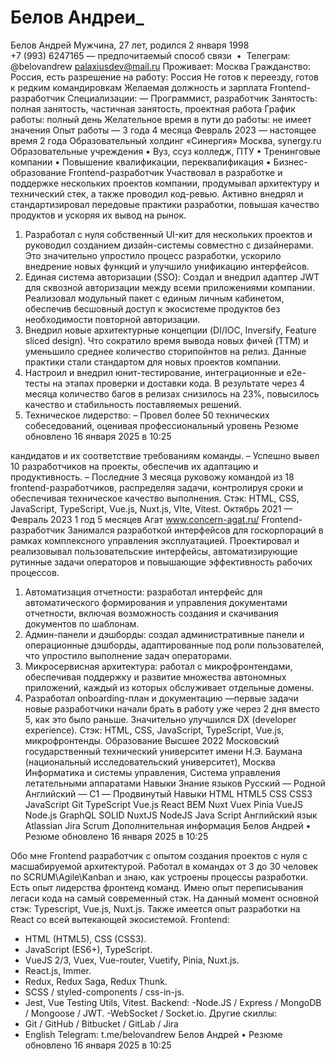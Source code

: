 # Белов Андреи_

Белов Андрей
Мужчина, 27 лет, родился 2 января 1998
+7 (993) 6247165 — предпочитаемый способ связи  •  Телеграм: @belovandrew
palaxiusdev@mail.ru
Проживает: Москва
Гражданство: Россия, есть разрешение на работу: Россия
Не готов к переезду, готов к редким командировкам
Желаемая должность и зарплата
Frontend-разработчик
Специализации:
—  Программист, разработчик
Занятость: полная занятость, частичная занятость, проектная работа
График работы: полный день
Желательное время в пути до работы: не имеет значения
Опыт работы — 3 года 4 месяца
Февраль 2023 —
настоящее время
2 года
Образовательный холдинг «Синергия»
Москва, synergy.ru
Образовательные учреждения
• Вуз, ссуз колледж, ПТУ
• Тренинговые компании
• Повышение квалификации, переквалификация
• Бизнес-образование
Frontend-разработчик
Участвовал в разработке и поддержке нескольких проектов компании, продумывал
архитектуру и технический стек, а также проводил код-ревью. Активно внедрял и
стандартизировал передовые практики разработки, повышая качество продуктов и ускоряя их
вывод на рынок.
1) Разработал с нуля собственный UI-кит для нескольких проектов и руководил созданием
дизайн-системы совместно с дизайнерами. Это значительно упростило процесс разработки,
ускорило внедрение новых функций и улучшило унификацию интерфейсов.
2) Единая система авторизации (SSO):
Создал и внедрил адаптер JWT для сквозной авторизации между всеми приложениями
компании. Реализовал модульный пакет с единым личным кабинетом, обеспечив бесшовный
доступ к экосистеме продуктов без необходимости повторной авторизации.
3) Внедрил новые архитектурные концепции (DI/IOC, Inversify, Feature sliced design). Что
сократило время вывода новых фичей (TTM) и уменьшило среднее количество сторипойнтов
на релиз. Данные практики стали стандартом для новых проектов компании.
4) Настроил и внедрил юнит-тестирование, интеграционные и e2e-тесты на этапах проверки и
доставки кода. В результате через 4 месяца количество багов в релизах снизилось на 23%,
повысилось качество и стабильность поставляемых решений.
5) Техническое лидерство:
– Провел более 50 технических собеседований, оценивая профессиональный уровень
Резюме обновлено 16 января 2025 в 10:25

кандидатов и их соответствие требованиям команды.
– Успешно вывел 10 разработчиков на проекты, обеспечив их адаптацию и продуктивность.
– Последние 3 месяца руковожу командой из 18 frontend-разработчиков, распределяя задачи,
контролируя сроки и обеспечивая техническое качество выполнения.
Стэк: HTML, CSS, JavaScript, TypeScript, Vue.js, Nuxt.js, VIte, Vitest.
Октябрь 2021 —
Февраль 2023
1 год 5 месяцев
Агат
www.concern-agat.ru/
Frontend-разработчик
Занимался разработкой интерфейсов для госкорпораций в рамках комплексного управления
эксплуатацией. Проектировал и реализовывал пользовательские интерфейсы,
автоматизирующие рутинные задачи операторов и повышающие эффективность рабочих
процессов.
1) Автоматизация отчетности: разработал интерфейс для автоматического формирования и
управления документами отчетности, включая возможность создания и скачивания
документов по шаблонам.
2) Админ-панели и дэшборды: создал административные панели и операционные дэшборды,
адаптированные под роли пользователей, что упростило выполнение задач операторами.
3) Микросервисная архитектура: работал с микрофронтендами, обеспечивая поддержку и
развитие множества автономных приложений, каждый из которых обслуживает отдельные
домены.
4) Разработал onboarding-план и документацию —первые задачи новые разработчики начали
брать в работу уже через 2 дня вместо 5, как это
было раньше. Значительно улучшился DX (developer experience).
Стэк: HTML, CSS, JavaScript, TypeScript, Vue.js, микрофронтенды.
Образование
Высшее
2022 Московский государственный технический университет имени
Н.Э. Баумана (национальный исследовательский университет),
Москва
Информатика и системы управления, Система управления летательными аппаратами
Навыки
Знание языков Русский — Родной
Английский — C1 — Продвинутый
Навыки  HTML      HTML5      CSS      CSS3      JavaScript      Git      TypeScript      Vue.js 
 React      BEM      Nuxt      Vuex      Pinia      VueJS      Node.js      GraphQL      SOLID 
 NuxtJS      NodeJS      Java Script      Английский язык      Atlassian Jira      Scrum 
Дополнительная информация
Белов Андрей  •  Резюме обновлено 16 января 2025 в 10:25

Обо мне Frontend разработчик c опытом создания проектов с нуля с масшабируемой архитектурой.
Работал в командах от 3 до 30 человек по SCRUM\Agile\Kanban и знаю, как устроены
процессы разработки.
Есть опыт лидерства фронтенд команд.
Имею опыт переписывания легаси кода на самый современный стэк.
На данный момент основной стэк: Typescript, Vue.js, Nuxt.js. Также имеется опыт разработки
на React со всей вытекающей экосистемой.
Frontend:
- HTML (HTML5), CSS (CSS3).
- JavaScript (ES6+), TypeScript.
- VueJS 2/3, Vuex, Vue-router, Vuetify, Pinia, Nuxt.js.
- React.js, Immer.
- Redux, Redux Saga, Redux Thunk.
- SCSS / styled-components / css-in-js.
- Jest, Vue Testing Utils, Vitest.
Backend:
-Node.JS / Express / MongoDB / Mongoose / JWT.
-WebSocket / Socket.io.
Другие скиллы:
- Git / GitHub / Bitbucket / GitLab / Jira
- English
Telegram:
t.me/belovandrew
Белов Андрей  •  Резюме обновлено 16 января 2025 в 10:25

